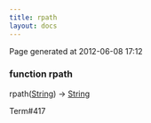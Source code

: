 ```yaml
---
title: rpath
layout: docs
---
```


<div class="bottom_right_note">Page generated at 2012-06-08 17:12</div>
<h3><span class="minor">function</span> rpath</h3>

rpath(<a href="/docs/String.html">String</a>) -> <a href="/docs/String.html">String</a>
<p></p>

<p><span class="extra_minor">Term#417</span></p>
